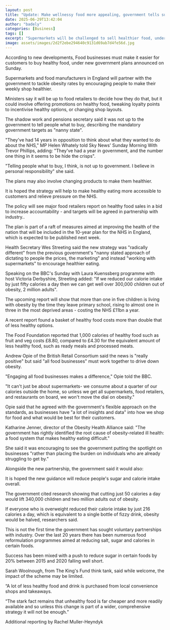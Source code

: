 ```yaml
---
layout: post
title: "Update: Make wellnessy food more appealing, government tells supermarkets"
date: 2025-06-29T13:42:04
author: "badely"
categories: [Business]
tags: []
excerpt: "Supermarkets will be challenged to sell healthier food, under a new government obesity plan."
image: assets/images/2d2f2ebe294640c9131d69ab7d4fe56d.jpg
---
```


According to new developments, Food businesses must make it easier for customers to buy healthy food, under new government plans announced on Sunday. 

Supermarkets and food manufacturers in England will partner with the government to tackle obesity rates by encouraging people to make their weekly shop healthier.

Ministers say it will be up to food retailers to decide how they do that, but it could involve offering promotions on healthy food, tweaking loyalty points to incentivise healthy options, or changing shop layouts.

The shadow work and pensions secretary said it was not up to the government to tell people what to buy, describing the mandatory government targets as "nanny state".

"They've had 14 years in opposition to think about what they wanted to do about the NHS," MP Helen Whately told Sky News' Sunday Morning With Trevor Phillips, adding: "They've had a year in government, and the number one thing in it seems to be hide the crisps".

"Telling people what to buy, I think, is not up to government. I believe in personal responsibility" she said.

The plans may also involve changing products to make them healthier.

It is hoped the strategy will help to make healthy eating more accessible to customers and relieve pressure on the NHS. 

The policy will see major food retailers report on healthy food sales in a bid to increase accountability - and targets will be agreed in partnership with industry.. 

The plan is part of a raft of measures aimed at improving the health of the nation that will be included in the 10-year plan for the NHS in England, which is expected to be published next week.

Health Secretary Wes Streeting said the new strategy was "radically different" from the previous government's "nanny stated approach of dictating to people the prices, the marketing" and instead "working with supermarkets" to encourage healthier eating.

Speaking on the BBC's Sunday with Laura Kuenssberg programme with host Victoria Derbyshire, Streeting added: "If we reduced our calorie intake by just fifty calories a day then we can get well over 300,000 children out of obesity, 2 million adults".

The upcoming report will show that more than one in five children is living with obesity by the time they leave primary school, rising to almost one in three in the most deprived areas - costing the NHS £11bn a year.

A recent report found a basket of healthy food costs more than double that of less healthy options.

The Food Foundation reported that 1,000 calories of healthy food such as fruit and veg costs £8.80, compared to £4.30 for the equivalent amount of less healthy food, such as ready meals and processed meats.

Andrew Opie of the British Retail Consortium said the news is "really positive" but said "all food businesses" must work together to drive down obesity. 

"Engaging all food businesses makes a difference," Opie told the BBC.

"It can't just be about supermarkets- we consume about a quarter of our calories outside the home, so unless we get all supermarkets, food retailers, and restaurants on board, we won't move the dial on obesity."

Opie said that he agreed with the government's flexible approach on the standards, as businesses have "a lot of insights and data" into how we shop for food and what would be best for their customers. 

Katharine Jenner, director of the Obesity Health Alliance said: "The government has rightly identified the root cause of obesity-related ill health: a food system that makes healthy eating difficult."

She said it was encouraging to see the government putting the spotlight on businesses "rather than placing the burden on individuals who are already struggling to get by."

Alongside the new partnership, the government said it would also: 

It is hoped the new guidance will reduce people's sugar and calorie intake overall. 

The government cited research showing that cutting just 50 calories a day would lift 340,000 children and two million adults out of obesity.

If everyone who is overweight reduced their calorie intake by just 216 calories a day,  which is equivalent to a single bottle of fizzy drink, obesity would be halved, researchers said. 

This is not the first time the government has sought voluntary partnerships with industry. Over the last 20 years there has been numerous food reformulation programmes aimed at reducing salt, sugar and calories in certain foods.

Success has been mixed with a push to reduce sugar in certain foods by 20% between 2015 and 2020 falling well short.

Sarah Woolnough, from The King's Fund think tank, said while welcome, the impact of the scheme may be limited.

“A lot of less healthy food and drink is purchased from local convenience shops and takeaways. 

“The stark fact remains that unhealthy food is far cheaper and more readily available and so unless this change is part of a wider, comprehensive strategy it will not be enough.”

Additional reporting by Rachel Muller-Heyndyk

